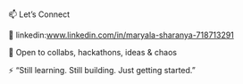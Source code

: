 

📫 Let’s Connect

🔗 linkedin:www.linkedin.com/in/maryala-sharanya-718713291

📝 Open to collabs, hackathons, ideas & chaos

⚡ “Still learning. Still building. Just getting started.”


<!---
sharon44-ham/sharon44-ham is a ✨ special ✨ repository because its `README.md` (this file) appears on your GitHub profile.
You can click the Preview link to take a look at your changes.
--->
